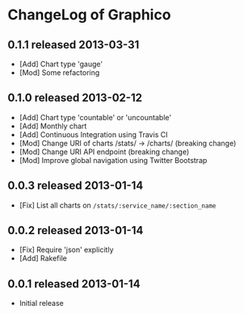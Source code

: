 ChangeLog of Graphico
=====================

0.1.1 released 2013-03-31
-------------------------

- [Add] Chart type 'gauge'
- [Mod] Some refactoring

0.1.0 released 2013-02-12
-------------------------

- [Add] Chart type 'countable' or 'uncountable'
- [Add] Monthly chart
- [Add] Continuous Integration using Travis CI
- [Mod] Change URI of charts /stats/ -> /charts/ (breaking change)
- [Mod] Change URI API endpoint (breaking change)
- [Mod] Improve global navigation using Twitter Bootstrap

0.0.3 released 2013-01-14
-------------------------

- [Fix] List all charts on `/stats/:service_name/:section_name`

0.0.2 released 2013-01-14
-------------------------

- [Fix] Require 'json' explicitly
- [Add] Rakefile

0.0.1 released 2013-01-14
-------------------------

- Initial release
